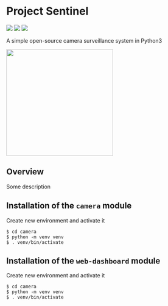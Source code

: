 # Project Sentinel


[![](https://img.shields.io/badge/Category-Applications%20in%20Python-E5A505?style=flat-square)]() [![](https://img.shields.io/badge/Language-Python-E5A505?style=flat-square)]() [![](https://img.shields.io/badge/Version-0.1.0-E5A505?style=flat-square&color=green)]()

A simple open-source camera surveillance system in Python3

<img src="https://www.pngitem.com/pimgs/m/346-3466441_matrix-vector-movie-sentinel-matrix-icon-hd-png.png" width="280">


## Overview

Some description

## Installation of the `camera` module

Create new environment and activate it

```
$ cd camera
$ python -m venv venv
$ . venv/bin/activate
```

## Installation of the `web-dashboard` module

Create new environment and activate it

```
$ cd camera
$ python -m venv venv
$ . venv/bin/activate
```
